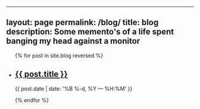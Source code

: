 
---
layout: page
permalink: /blog/
title: blog
description: Some memento's of a life spent banging my head against a monitor
---

<ul class="post-list">
{% for post in site.blog reversed %}
    <li>
        <h2><a class="post-title" href="{{ post.url | prepend: site.baseurl }}">{{ post.title }}</a></h2>
        <p class="post-meta">{{ post.date | date: '%B %-d, %Y — %H:%M' }}</p>
      </li>
{% endfor %}
</ul>
